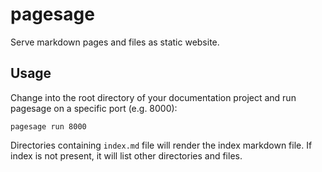 
pagesage
==================================================

Serve markdown pages and files as static website.

## Usage

Change into the root directory of your documentation project and run pagesage on a specific port (e.g. 8000):

```
pagesage run 8000
```

Directories containing `index.md` file will render the index markdown file. If index is not present, it will list other directories and files.


